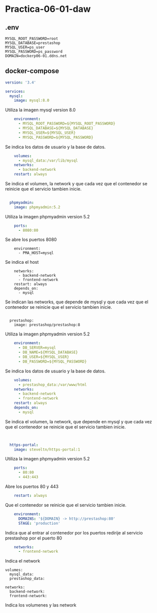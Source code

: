 # Practica-06-01-daw

## .env
```
MYSQL_ROOT_PASSWORD=root
MYSQL_DATABASE=prestashop
MYSQL_USER=ps_user
MYSQL_PASSWORD=ps_password
DOMAIN=dockerp06-01.ddns.net
```

## docker-compose

```yml
version: '3.4'

services:
  mysql:
    image: mysql:8.0
```
Utiliza la imagen mysql version 8.0
```yml
    environment: 
      - MYSQL_ROOT_PASSWORD=${MYSQL_ROOT_PASSWORD}
      - MYSQL_DATABASE=${MYSQL_DATABASE}
      - MYSQL_USER=${MYSQL_USER}
      - MYSQL_PASSWORD=${MYSQL_PASSWORD}
```
Se indica los datos de usuario y la base de datos.
```yml
    volumes: 
      - mysql_data:/var/lib/mysql
    networks: 
      - backend-network
    restart: always
```
Se indica el volumen, la network y que cada vez que el contenedor se reinicie que el servicio tambien inicie.
```yml
  
  phpmyadmin:
    image: phpmyadmin:5.2
```
Utiliza la imagen phpmyadmin version 5.2
```yml
    ports:
      - 8080:80
```
Se abre los puertos 8080
```
    environment: 
      - PMA_HOST=mysql
```
Se indica el host
```
    networks: 
      - backend-network
      - frontend-network
    restart: always
    depends_on: 
      - mysql
```
Se indican las networks, que depende de mysql y que cada vez que el contenedor se reinicie que el servicio tambien inicie.
```

  prestashop:
    image: prestashop/prestashop:8
```
Utiliza la imagen phpmyadmin version 5.2
```yml
    environment: 
      - DB_SERVER=mysql
      - DB_NAME=${MYSQL_DATABASE}
      - DB_USER=${MYSQL_USER}
      - DB_PASSWORD=${MYSQL_PASSWORD}
```
Se indica los datos de usuario y la base de datos.
```yml
    volumes:
      - prestashop_data:/var/www/html
    networks: 
      - backend-network
      - frontend-network
    restart: always
    depends_on: 
      - mysql
```
Se indica el volumen, la network, que depende en mysql y que cada vez que el contenedor se reinicie que el servicio tambien inicie.
```yml
  

  https-portal:
    image: steveltn/https-portal:1
```
Utiliza la imagen phpmyadmin version 5.2
```yml
    ports:
      - 80:80
      - 443:443
```
Abre los puertos 80 y 443
```yml
    restart: always
```
Que el contenedor se reinicie que el servicio tambien inicie.
```yml
    environment:
      DOMAINS: '${DOMAIN} -> http://prestashop:80'
      STAGE: 'production'
```
Indica que al entrar al contenedor por los puertos redirije al servicio prestashop por el puerto 80
```yml
    networks:
      - frontend-network
```
Indica el network
```
volumes:
  mysql_data:
  prestashop_data:

networks: 
  backend-network:
  frontend-network:
```
Indica los volumenes y las network
